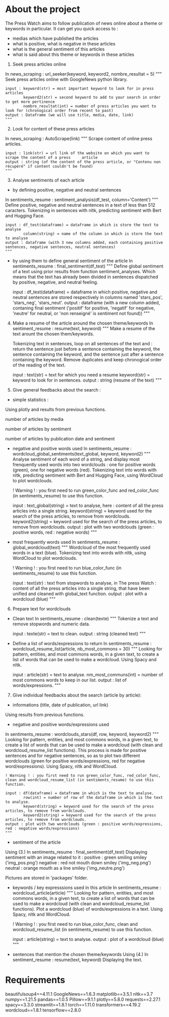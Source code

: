 # About the project 

The Press Watch aims to follow publication of news online about a theme or keywords in particular.
It can get you quick access to : 
- medias which have published the articles
- what is positive, what is negative in these articles
- what is the general sentiment of this articles
- what is said about this theme or keywords in these articles

1. Seek press articles online

In news_scraping : url_seeker(keyword, keyword2, nombre_resultat = 5)
    """
    Seek press articles online with GoogleNews python library.

    input : keyword(str) = most important keyword to look for in press articles
            keyword2(str) = second keyword to add to your search in order to get more pertinence
            nombre_resultat(int) = number of press articles you want to look for (chronogical order from recent to past)
    output : Dataframe (we will use title, media, date, link)
    """

2. Look for content of these press articles

In news_scraping : AutoScrape(link)
    """
    Scrape content of online press articles.

    input : link(str) = url link of the website on which you want to scrape the content of a press     article
    output : string (of the content of the press article, or "Contenu non récupéré" if content couldn't be found)
    """    

3. Analyse sentiments of each article

- by defining positive, negative and neutral sentences

In sentiments_resume : sentiment_analysis(df_test, column='Content')
    """
    Define positive, negative and neutral sentences in a text of less than 512 caracters.
    Tokenizing in sentences with nltk, predicting sentiment with Bert and Hugging Face.

    input : df_test(dataframe) = dataframe in which is store the text to analyse
            column(string) = name of the column in which is store the text to analyse
    output : dataframe (with 3 new columns added, each containing positive sentences, negative sentences, neutral sentences)
    """

- by using them to define general sentiment of the article
In sentiments_resume : final_sentiment(df_test)
    """
    Define global sentiment of a text using prior results from function sentiment_analyses. 
    Which means that the text has already been divided in sentences dispatched by positive, negative, and neutral feeling.
    
    input : df_test(dataframe) = dataframe in which positive, negative and neutral sentences are stored respectively in columns named 'stars_pos', 'stars_neg', 'stars_neut'.
    output : dataframe (with a new column added, contaning final sentiment ('positif' for positive, 'negatif' for negative, 'neutre' for neutral, or 'non renseigné' is sentiment not found))
    """

4. Make a resume of the article around the chosen theme/keywords
In sentiment_resume : resume(text, keyword)
    """
    Make a resume of the text arount the chosen them/keywords.

    Tokenizing text in sentences, loop on all sentences of the text and : 
    return the sentence just before a sentence containing the keyword, the sentence containing the keyword, and the sentence just after a sentence containing the keyword.
    Remove duplicates and keep chronogical order of the reading of the text.

    input : text(str) = text for which you need a resume
            keyword(str) = keyword to look for in sentences.
    output : string (resume of the text)
    """

5. Give general feedbacks about the search : 

- simple statistics : 

Using plotly and results from previous functions.

number of articles by media

number of articles by sentiment

number of articles by publication date and sentiment

- negative and positive words used
In sentiments_resume : wordcloud_global_sentiments(text_global, keyword, keyword2)
    """
    Analyse sentiment of each word of a string, and display most frenquently used words into two wordclouds : one for positive words (green), one for negative words (red).
    Tokenizing text into words with nltk, predicting sentiment with Bert and Hugging Face, using WordCloud to plot wordclouds.

    ! Warning ! : you first need to run green_color_func and red_color_func (in sentiments_resume) to use this function.

    input : text_global(string) = text to analyse, here : content of all the press articles into a single string.
            keyword(string) = keyword used for the search of the press articles, to remove from wordclouds.
            keyword2(string) = keyword used for the search of the press articles, to remove from wordclouds.
    output : plot with two wordclouds (green : positive words, red : negative words)
    """

- most frequently words used 
In sentiments_resume : global_wordcloud(text)
    """
    Wordcloud of the most frequently used words in a text (blue).
    Tokenizing text into words with nltk, using WordCloud to plot wordclouds.

    ! Warning ! : you first need to run blue_color_func (in sentiments_resume) to use this function.

    input : text(str) : text from stopwords to analyse, 
    in The press Watch : content of all the press articles into a single string, 
    that have been unified and cleaned with global_text function.
    output : plot with a wordcloud (blue)
    """

6. Prepare text for wordclouds

- Clean text 
In sentiments_resume : clean(texte)
    """ 
    Tokenize a text and remove stopwords and numeric data.

    input : texte(str) = text to clean.
    output : string (cleaned text)
    """

- Define a list of words/expressions to return
In sentiments_resume : wordcloud_resume_list(article, nb_most_commons = 30)
    """
    Looking for pattern, entities, and most commons words, in a given text, to create a list of words that can be used to make a wordcloud.
    Using Spacy and nltk.

    input : article(str) = text to analyse.
            nm_most_communs(int) = number of most commons words to keep in our list.
    output : list of words/expressions.
    """

7. Give individual feedbacks about the search (article by article): 

- informations (title, date of publication, url link)

Using results from previous functions.

- negative and positive words/expressions used

In sentiments_resume : wordclouds_stars(df, row, keyword, keyword2)
    """
    Looking for pattern, entities, and most commons words, in a given text, to create a list of words that can be used to make a wordcloud (with clean and wordcloud_resume_list functions).
    This process is made for positive sentences and for negative sentences, so as to plot two different wordclouds (green for positive words/expressions, red for negative word/expressions).
    Using Spacy, nltk and WordCloud.

    ! Warning ! : you first need to run green_color_func, red_color_func, clean and wordcloud_resume_list (in sentiments_resume) to use this function.

    input : df(dataframe) = dataframe in which is the text to analyse.
            row(int) = number of row of the dataframe in which is the text to analyse.
            keyword(string) = keyword used for the search of the press articles, to remove from wordclouds.
            keyword2(string) = keyword used for the search of the press articles, to remove from wordclouds.
    output : plot with two wordclouds (green : positive words/expressions, red : negative words/expressions)
    """

- sentiment of the article

Using (3.) In sentiments_resume : final_sentiment(df_test)
Displaying sentiment with an image related to it : 
positive : green smiling smiley ('img_pos.png')
negative : red not mouth down smiley ('img_neg.png')
neutral : orange mouth as a line smiley ('img_neutre.png')

Pictures are stored in 'packages' folder.

- keywords / key expresssions used in this article
In sentiments_resume : wordcloud_article(article)
    """
    Looking for pattern, entities, and most commons words, in a given text, to create a list of words that can be used to make a wordcloud (with clean and wordcloud_resume_list functions).
    Plot a wordcloud (blue) of words/expressions in a text.
    Using Spacy, nltk and WordCloud.

    ! Warning ! : you first need to run blue_color_func, clean and wordcloud_resume_list (in sentiments_resume) to use this function.

    input : article(string) = text to analyse.
    output : plot of a wordcloud (blue)
    """

- sentences that mention the chosen theme/keywords
Using (4.) In sentiment_resume : resume(text, keyword)
Displaying the text.

# Requirements

beautifulsoup4==4.11.1
GoogleNews==1.6.3
matplotlib==3.5.1
nltk==3.7
numpy==1.21.5
pandas==1.0.5
Pillow==9.1.1
plotly==5.8.0
requests==2.27.1
spacy==3.3.0
streamlit==1.8.1
torch==1.11.0
transformers==4.19.2
wordcloud==1.8.1
tensorflow==2.8.0